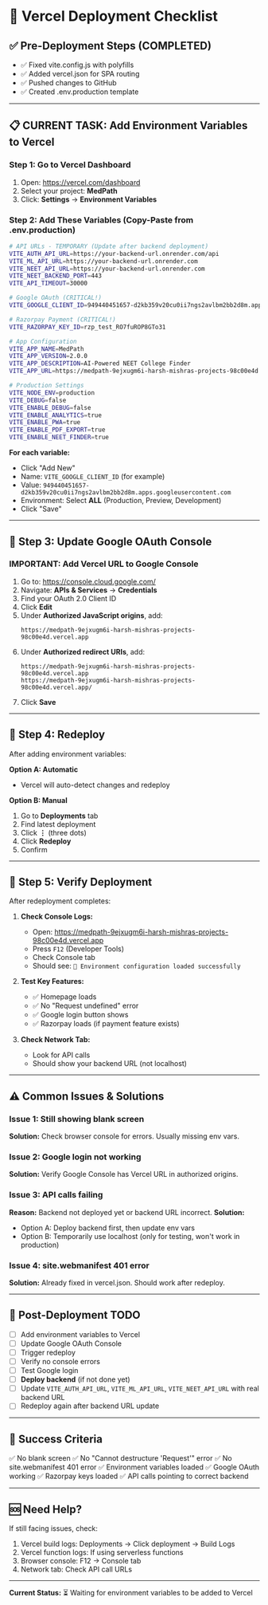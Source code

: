 # 🚀 Vercel Deployment Checklist

## ✅ Pre-Deployment Steps (COMPLETED)

- ✅ Fixed vite.config.js with polyfills
- ✅ Added vercel.json for SPA routing
- ✅ Pushed changes to GitHub
- ✅ Created .env.production template

---

## 📋 CURRENT TASK: Add Environment Variables to Vercel

### Step 1: Go to Vercel Dashboard
1. Open: https://vercel.com/dashboard
2. Select your project: **MedPath**
3. Click: **Settings** → **Environment Variables**

### Step 2: Add These Variables (Copy-Paste from .env.production)

```bash
# API URLs - TEMPORARY (Update after backend deployment)
VITE_AUTH_API_URL=https://your-backend-url.onrender.com/api
VITE_ML_API_URL=https://your-backend-url.onrender.com
VITE_NEET_API_URL=https://your-backend-url.onrender.com
VITE_NEET_BACKEND_PORT=443
VITE_API_TIMEOUT=30000

# Google OAuth (CRITICAL!)
VITE_GOOGLE_CLIENT_ID=949440451657-d2kb359v20cu0ii7ngs2avlbm2bb2d8m.apps.googleusercontent.com

# Razorpay Payment (CRITICAL!)
VITE_RAZORPAY_KEY_ID=rzp_test_RO7fuROP8GTo31

# App Configuration
VITE_APP_NAME=MedPath
VITE_APP_VERSION=2.0.0
VITE_APP_DESCRIPTION=AI-Powered NEET College Finder
VITE_APP_URL=https://medpath-9ejxugm6i-harsh-mishras-projects-98c00e4d.vercel.app

# Production Settings
VITE_NODE_ENV=production
VITE_DEBUG=false
VITE_ENABLE_DEBUG=false
VITE_ENABLE_ANALYTICS=true
VITE_ENABLE_PWA=true
VITE_ENABLE_PDF_EXPORT=true
VITE_ENABLE_NEET_FINDER=true
```

**For each variable:**
- Click "Add New"
- Name: `VITE_GOOGLE_CLIENT_ID` (for example)
- Value: `949440451657-d2kb359v20cu0ii7ngs2avlbm2bb2d8m.apps.googleusercontent.com`
- Environment: Select **ALL** (Production, Preview, Development)
- Click "Save"

---

## 🔐 Step 3: Update Google OAuth Console

### IMPORTANT: Add Vercel URL to Google Console

1. Go to: https://console.cloud.google.com/
2. Navigate: **APIs & Services** → **Credentials**
3. Find your OAuth 2.0 Client ID
4. Click **Edit**
5. Under **Authorized JavaScript origins**, add:
   ```
   https://medpath-9ejxugm6i-harsh-mishras-projects-98c00e4d.vercel.app
   ```
6. Under **Authorized redirect URIs**, add:
   ```
   https://medpath-9ejxugm6i-harsh-mishras-projects-98c00e4d.vercel.app
   https://medpath-9ejxugm6i-harsh-mishras-projects-98c00e4d.vercel.app/
   ```
7. Click **Save**

---

## 🔄 Step 4: Redeploy

After adding environment variables:

**Option A: Automatic**
- Vercel will auto-detect changes and redeploy

**Option B: Manual**
1. Go to **Deployments** tab
2. Find latest deployment
3. Click **⋮** (three dots)
4. Click **Redeploy**
5. Confirm

---

## 🎯 Step 5: Verify Deployment

After redeployment completes:

1. **Check Console Logs:**
   - Open: https://medpath-9ejxugm6i-harsh-mishras-projects-98c00e4d.vercel.app
   - Press `F12` (Developer Tools)
   - Check Console tab
   - Should see: `🚀 Environment configuration loaded successfully`

2. **Test Key Features:**
   - ✅ Homepage loads
   - ✅ No "Request undefined" error
   - ✅ Google login button shows
   - ✅ Razorpay loads (if payment feature exists)

3. **Check Network Tab:**
   - Look for API calls
   - Should show your backend URL (not localhost)

---

## ⚠️ Common Issues & Solutions

### Issue 1: Still showing blank screen
**Solution:** Check browser console for errors. Usually missing env vars.

### Issue 2: Google login not working
**Solution:** Verify Google Console has Vercel URL in authorized origins.

### Issue 3: API calls failing
**Reason:** Backend not deployed yet or backend URL incorrect.
**Solution:** 
- Option A: Deploy backend first, then update env vars
- Option B: Temporarily use localhost (only for testing, won't work in production)

### Issue 4: site.webmanifest 401 error
**Solution:** Already fixed in vercel.json. Should work after redeploy.

---

## 📝 Post-Deployment TODO

- [ ] Add environment variables to Vercel
- [ ] Update Google OAuth Console
- [ ] Trigger redeploy
- [ ] Verify no console errors
- [ ] Test Google login
- [ ] **Deploy backend** (if not done yet)
- [ ] Update `VITE_AUTH_API_URL`, `VITE_ML_API_URL`, `VITE_NEET_API_URL` with real backend URL
- [ ] Redeploy again after backend URL update

---

## 🎉 Success Criteria

✅ No blank screen
✅ No "Cannot destructure 'Request'" error
✅ No site.webmanifest 401 error
✅ Environment variables loaded
✅ Google OAuth working
✅ Razorpay keys loaded
✅ API calls pointing to correct backend

---

## 🆘 Need Help?

If still facing issues, check:
1. Vercel build logs: Deployments → Click deployment → Build Logs
2. Vercel function logs: If using serverless functions
3. Browser console: F12 → Console tab
4. Network tab: Check API call URLs

---

**Current Status:** ⏳ Waiting for environment variables to be added to Vercel

